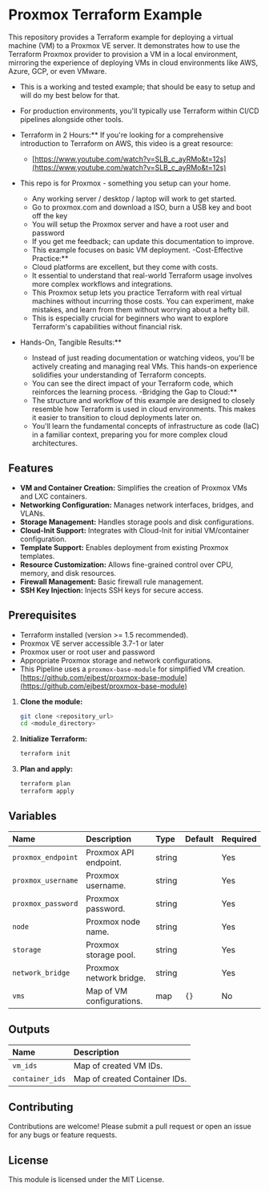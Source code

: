 
# Proxmox Terraform Example 
This repository provides a Terraform example for deploying a virtual machine (VM) to a Proxmox VE server. It demonstrates how to use the Terraform Proxmox provider to provision a VM in a local environment, mirroring the experience of deploying VMs in cloud environments like AWS, Azure, GCP, or even VMware.

- This is a working and tested example; that should be easy to setup and will do my best below for that.
- For production environments, you'll typically use Terraform within CI/CD pipelines alongside other tools.

- Terraform in 2 Hours:** If you're looking for a comprehensive introduction to Terraform on AWS, this video is a great resource:
    * [https://www.youtube.com/watch?v=SLB_c_ayRMo&t=12s](https://www.youtube.com/watch?v=SLB_c_ayRMo&t=12s)
- This repo is for Proxmox - something you setup can your home.
    * Any working server / desktop / laptop will work to get started.
    * Go to proxmox.com and download a ISO, burn a USB key and boot off the key
    * You will setup the Proxmox server and have a root user and password
    * If you get me feedback; can update this documentation to improve.
    * This example focuses on basic VM deployment.
-Cost-Effective Practice:**
    * Cloud platforms are excellent, but they come with costs.
    * It essential to understand that real-world Terraform usage involves more complex workflows and integrations.
    * This Proxmox setup lets you practice Terraform with real virtual machines without incurring those costs. You can experiment, make mistakes, and learn from them without worrying about a hefty bill.
    * This is especially crucial for beginners who want to explore Terraform's capabilities without financial risk.
- Hands-On, Tangible Results:**
    * Instead of just reading documentation or watching videos, you'll be actively creating and managing real VMs. This hands-on experience solidifies your understanding of Terraform concepts.
    * You can see the direct impact of your Terraform code, which reinforces the learning process.
-Bridging the Gap to Cloud:**
    * The structure and workflow of this example are designed to closely resemble how Terraform is used in cloud environments. This makes it easier to transition to cloud deployments later on.
    * You'll learn the fundamental concepts of infrastructure as code (IaC) in a familiar context, preparing you for more complex cloud architectures.

## Features

* **VM and Container Creation:** Simplifies the creation of Proxmox VMs and LXC containers.
* **Networking Configuration:** Manages network interfaces, bridges, and VLANs.
* **Storage Management:** Handles storage pools and disk configurations.
* **Cloud-Init Support:** Integrates with Cloud-Init for initial VM/container configuration.
* **Template Support:** Enables deployment from existing Proxmox templates.
* **Resource Customization:** Allows fine-grained control over CPU, memory, and disk resources.
* **Firewall Management:** Basic firewall rule management.
* **SSH Key Injection:** Injects SSH keys for secure access.

## Prerequisites

- Terraform installed (version >= 1.5 recommended).
- Proxmox VE server accessible 3.7-1 or later
- Proxmox user or root user and password
- Appropriate Proxmox storage and network configurations.
- This Pipeline uses a `proxmox-base-module` for simplified VM creation. 
[https://github.com/ejbest/proxmox-base-module](https://github.com/ejbest/proxmox-base-module)


1.  **Clone the module:**

    ```bash
    git clone <repository_url>
    cd <module_directory>
    ```

3.  **Initialize Terraform:**

    ```bash
    terraform init
    ```

4.  **Plan and apply:**

    ```bash
    terraform plan
    terraform apply
    ```

## Variables

| Name                | Description                                    | Type   | Default | Required |
| :------------------ | :--------------------------------------------- | :----- | :------ | :------- |
| `proxmox_endpoint`  | Proxmox API endpoint.                          | string |         | Yes      |
| `proxmox_username`  | Proxmox username.                              | string |         | Yes      |
| `proxmox_password`  | Proxmox password.                              | string |         | Yes     |
| `node`              | Proxmox node name.                             | string |         | Yes      |
| `storage`           | Proxmox storage pool.                          | string |         | Yes      |
| `network_bridge`    | Proxmox network bridge.                        | string |         | Yes      |
| `vms`               | Map of VM configurations.                      | map    | `{}`    | No       |

## Outputs

| Name             | Description                               |
| :--------------- | :---------------------------------------- |
| `vm_ids`         | Map of created VM IDs.                    |
| `container_ids`  | Map of created Container IDs.             |

## Contributing

Contributions are welcome! Please submit a pull request or open an issue for any bugs or feature requests.

## License

This module is licensed under the MIT License.
